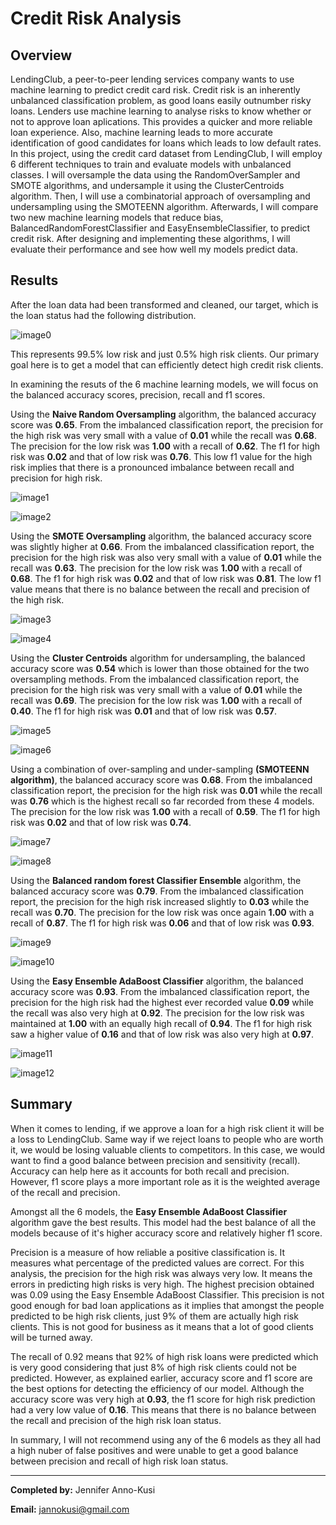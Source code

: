 # Credit Risk Analysis
## Overview
LendingClub, a peer-to-peer lending services company wants to use machine learning to predict credit card risk. Credit risk is an inherently unbalanced classification problem, as good loans easily outnumber risky loans. Lenders use machine learning to analyse risks to know whether or not to approve loan aplications. This provides a quicker and more reliable loan experience. Also, machine learning leads to more accurate identification of good candidates for loans which leads to low default rates.   
In this project, using the credit card dataset from LendingClub, I will employ 6 different techniques to train and evaluate models with unbalanced classes. I will oversample the data using the RandomOverSampler and SMOTE algorithms, and undersample it using the ClusterCentroids algorithm. Then, I will use a combinatorial approach of oversampling and undersampling using the SMOTEENN algorithm.  Afterwards, I will compare two new machine learning models that reduce bias, BalancedRandomForestClassifier and EasyEnsembleClassifier, to predict credit risk. After designing and implementing these algorithms, I will evaluate their performance and see how well my models predict data.
 

## Results
After the loan data had been transformed and cleaned, our target, which is the loan status had the following distribution.

![image0](https://github.com/GerlechJen/Credit_Risk_Analysis/blob/main/Images/target%20values.png)

This represents 99.5% low risk and just 0.5% high risk clients. Our primary goal here is to get a model that can efficiently detect high credit risk clients. 

In examining the resuts of the 6 machine learning models, we will focus on the balanced accuracy scores, precision, recall and f1 scores.  

Using the **Naive Random Oversampling** algorithm, the balanced accuracy score was **0.65**. From the imbalanced classification report, the precision for the high risk was very small with a value of **0.01** while the recall was **0.68**. The precision for the low risk was **1.00** with a recall of **0.62**. The f1 for high risk was **0.02** and that of low risk was **0.76**. This low f1 value for the high risk implies that there is a pronounced imbalance between recall and precision for high risk. 

![image1](https://github.com/GerlechJen/Credit_Risk_Analysis/blob/main/Images/naive%20oversampling%20accuracy.png)

![image2](https://github.com/GerlechJen/Credit_Risk_Analysis/blob/main/Images/naive%20oversampling%20report.png)

Using the **SMOTE Oversampling** algorithm, the balanced accuracy score was slightly higher at **0.66**. From the imbalanced classification report, the precision for the high risk was also very small with a value of  **0.01** while the recall was **0.63**. The precision for the low risk was **1.00** with a recall of **0.68**. The f1 for high risk was **0.02** and that of low risk was **0.81**. The low f1 value means that there is no balance between the recall and precision of the high risk. 

![image3](https://github.com/GerlechJen/Credit_Risk_Analysis/blob/main/Images/SMOTE%20oversampling%20accuracy.png)

![image4](https://github.com/GerlechJen/Credit_Risk_Analysis/blob/main/Images/SMOTE%20oversampling%20report.png)

Using the **Cluster Centroids** algorithm for undersampling, the balanced accuracy score was **0.54**  which is lower than those obtained for the two oversampling methods. From the imbalanced classification report, the precision for the high risk was very small with a value of  **0.01** while the recall was **0.69**. The precision for the low risk was **1.00** with a recall of **0.40**. The f1 for high risk was **0.01** and that of low risk was **0.57**.

![image5](https://github.com/GerlechJen/Credit_Risk_Analysis/blob/main/Images/undersampling%20accuracy.png)

![image6](https://github.com/GerlechJen/Credit_Risk_Analysis/blob/main/Images/undersampling%20report.png)

Using a combination of over-sampling and under-sampling **(SMOTEENN algorithm)**,  the balanced accuracy score was **0.68**. From the imbalanced classification report, the precision for the high risk was **0.01** while the recall was **0.76** which is the highest recall so far recorded from these 4 models. The precision for the low risk was **1.00** with a recall of **0.59**. The f1 for high risk was **0.02** and that of low risk was **0.74**.

![image7](https://github.com/GerlechJen/Credit_Risk_Analysis/blob/main/Images/SMOTEENN%20Accuracy.png)

![image8](https://github.com/GerlechJen/Credit_Risk_Analysis/blob/main/Images/SMOTEENN%20report.png)

Using the **Balanced random forest Classifier Ensemble** algorithm, the balanced accuracy score was **0.79**. From the imbalanced classification report, the precision for the high risk increased slightly to **0.03** while the recall was **0.70**. The precision for the low risk was once again **1.00** with a recall of **0.87**. The f1 for high risk was **0.06** and that of low risk was **0.93**.

![image9](https://github.com/GerlechJen/Credit_Risk_Analysis/blob/main/Images/ensemble%20accuracy.png)

![image10](https://github.com/GerlechJen/Credit_Risk_Analysis/blob/main/Images/ensemble%20report.png)

Using the **Easy Ensemble AdaBoost Classifier** algorithm,  the balanced accuracy score was **0.93**. From the imbalanced classification report, the precision for the high risk had the highest ever recorded value **0.09** while the recall was also very high at **0.92**. The precision for the low risk was maintained at **1.00** with an equally high recall of **0.94**. The f1 for high risk saw a higher value of **0.16** and that of low risk was also very high at **0.97**.

![image11](https://github.com/GerlechJen/Credit_Risk_Analysis/blob/main/Images/AdaBoost%20Accuracy.png)

![image12](https://github.com/GerlechJen/Credit_Risk_Analysis/blob/main/Images/AdaBoost%20Report.png)


## Summary

When it comes to lending, if we approve a loan for a high risk client it will be a loss to LendingClub. Same way if we reject loans to people who are worth it, we would be losing valuable clients to competitors. In this case, we would want to find a good balance between precision and sensitivity (recall).  Accuracy can help here as it accounts for both recall and precision. However, f1 score plays a more important role as it is the weighted average of the recall and precision.

Amongst all the 6 models, the **Easy Ensemble AdaBoost Classifier** algorithm gave the best results. This model had the best balance of all the models because of it's higher accuracy score and relatively higher f1 score.

Precision is a measure of how reliable a positive classification is. It measures what percentage of the predicted values are correct. For this analysis, the precision for the high risk was always very low. It means the errors in predicting high risks is very high. The highest precision obtained was 0.09 using the Easy Ensemble AdaBoost Classifier. This precision is not good enough for bad loan applications as it implies that amongst the people predicted to be high risk clients, just 9% of them are actually high risk clients. This is not good for business as it means that a lot of good clients will be turned away.

The recall of 0.92 means that 92% of high risk loans were predicted which is very good considering that just 8% of high risk clients could not be predicted. However, as explained earlier, accuracy score and f1 score are the best options for detecting the efficiency of our model. Although the accuracy score was very high at **0.93**, the f1 score for high risk prediction had a very low value of **0.16**. This means that there is no balance between the recall and precision of the high risk loan status.

In summary, I will not recommend using any of the 6 models as they all had a high nuber of false positives and were unable to get a good balance between precision and recall of high risk loan status.

----

**Completed by:** Jennifer Anno-Kusi

**Email:** jannokusi@gmail.com 
